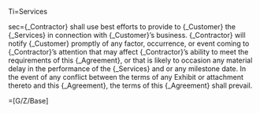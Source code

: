 Ti=Services

sec={_Contractor} shall use best efforts to provide to {_Customer} the {_Services} in connection with {_Customer}’s business.  {_Contractor} will notify {_Customer} promptly of any factor, occurrence, or event coming to {_Contractor}’s attention that may affect {_Contractor}’s ability to meet the requirements of this {_Agreement}, or that is likely to occasion any material delay in the performance of the {_Services} and or any milestone date.  In the event of any conflict between the terms of any Exhibit or attachment thereto and this {_Agreement}, the terms of this {_Agreement} shall prevail.

=[G/Z/Base]

